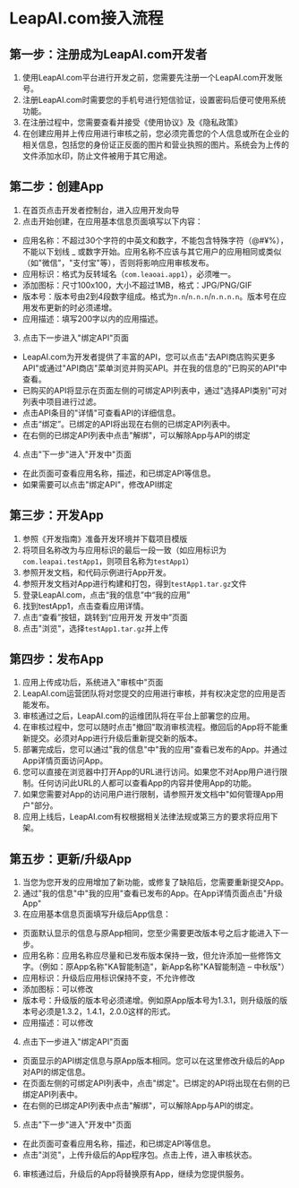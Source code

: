 # LeapAI.com接入流程

## 第一步：注册成为LeapAI.com开发者

1. 使用LeapAI.com平台进行开发之前，您需要先注册一个LeapAI.com开发账号。
2. 注册LeapAI.com时需要您的手机号进行短信验证，设置密码后便可使用系统功能。
3. 在注册过程中，您需要查看并接受《使用协议》及《隐私政策》
4. 在创建应用并上传应用进行审核之前，您必须完善您的个人信息或所在企业的相关信息，包括您的身份证正反面的图片和营业执照的图片。系统会为上传的文件添加水印，防止文件被用于其它用途。

## 第二步：创建App

1. 在首页点击开发者控制台，进入应用开发向导
2. 点击开始创建，在应用基本信息页面填写以下内容：
  - 应用名称：不超过30个字符的中英文和数字，不能包含特殊字符（@#¥%），不能以下划线 _ 或数字开始。应用名称不应该与其它用户的应用相同或类似（如"微信"，"支付宝"等），否则将影响应用审核发布。
  - 应用标识：格式为反转域名（`com.leaoai.app1`），必须唯一。
  - 添加图标：尺寸100x100，大小不超过1MB，格式：JPG/PNG/GIF
  - 版本号：版本号由2到4段数字组成。格式为`n.n`/`n.n.n`/`n.n.n.n`。版本号在应用发布更新的时必须递增。
  - 应用描述：填写200字以内的应用描述。
3. 点击下一步进入"绑定API"页面
  - LeapAI.com为开发者提供了丰富的API，您可以点击"去API商店购买更多API"或通过"API商店"菜单浏览并购买API。并在我的信息的"已购买的API"中查看。
  - 已购买的API将显示在页面左侧的可绑定API列表中，通过"选择API类别"可对列表中项目进行过滤。
  - 点击API条目的"详情"可查看API的详细信息。
  - 点击“绑定”。已绑定的API将出现在右侧的已绑定API列表中。
  - 在右侧的已绑定API列表中点击"解绑"，可以解除App与API的绑定
4. 点击"下一步"进入"开发中"页面
  -	在此页面可查看应用名称，描述，和已绑定API等信息。
  -	如果需要可以点击"绑定API"，修改API绑定

## 第三步：开发App

1. 参照《开发指南》准备开发环境并下载项目模版
2. 将项目名称改为与应用标识的最后一段一致（如应用标识为`com.leapai.testApp1`，则项目名称为`testApp1`）
3. 参照开发文档，和代码示例进行App开发。
4. 参照开发文档对App进行构建和打包，得到`testApp1.tar.gz`文件
5. 登录LeapAI.com，点击“我的信息”中“我的应用”
6. 找到testApp1，点击查看应用详情。
7. 点击“查看”按钮，跳转到“应用开发 开发中”页面
8. 点击"浏览"，选择`testApp1.tar.gz`并上传

## 第四步：发布App

1. 应用上传成功后，系统进入"审核中"页面
2. LeapAI.com运营团队将对您提交的应用进行审核，并有权决定您的应用是否能发布。
3. 审核通过之后，LeapAI.com的运维团队将在平台上部署您的应用。
4. 在审核过程中，您可以随时点击"撤回"取消审核流程。撤回后的App将不能重新提交。必须对App进行升级后重新提交新的版本。
5. 部署完成后，您可以通过"我的信息"中"我的应用"查看已发布的App。并通过App详情页面访问App。
6. 您可以直接在浏览器中打开App的URL进行访问。如果您不对App用户进行限制。任何访问此URL的人都可以查看App的内容并使用App的功能。
7. 如果您需要对App的访问用户进行限制，请参照开发文档中"如何管理App用户"部分。
8. 应用上线后，LeapAI.com有权根据相关法律法规或第三方的要求将应用下架。

## 第五步：更新/升级App

1. 当您为您开发的应用增加了新功能，或修复了缺陷后，您需要重新提交App。
2. 通过"我的信息"中"我的应用"查看已发布的App。在App详情页面点击"升级App"
3. 在应用基本信息页面填写升级后App信息：
  - 页面默认显示的信息与原App相同，您至少需要更改版本号之后才能进入下一步。
  - 应用名称：应用名称应尽量和已发布版本保持一致，但允许添加一些修饰文字。（例如：原App名称"KA智能制造"，新App名称"KA智能制造 – 中秋版"）
  - 应用标识：升级后应用标识保持不变，不允许修改
  - 添加图标：可以修改
  - 版本号：升级版的版本号必须递增。例如原App版本号为1.3.1，则升级版的版本号必须是1.3.2，1.4.1，2.0.0这样的形式。
  - 应用描述：可以修改
4. 点击下一步进入"绑定API"页面
  - 页面显示的API绑定信息与原App版本相同。您可以在这里修改升级后的App对API的绑定信息。
  - 在页面左侧的可绑定API列表中，点击"绑定"。已绑定的API将出现在右侧的已绑定API列表中。
  - 在右侧的已绑定API列表中点击"解绑"，可以解除App与API的绑定。
5. 点击"下一步"进入"开发中"页面 
  - 在此页面可查看应用名称，描述，和已绑定API等信息。
  - 点击"浏览"，上传升级后的App程序包。点击上传，进入审核状态。
6. 审核通过后，升级后的App将替换原有App，继续为您提供服务。
